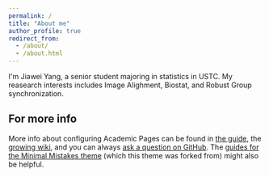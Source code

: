 ```yaml
---
permalink: /
title: "About me"
author_profile: true
redirect_from: 
  - /about/
  - /about.html
---
```


I'm Jiawei Yang, a senior student majoring in statistics in USTC. My reasearch interests includes Image Alighment, Biostat, and Robust Group synchronization.


For more info
------
More info about configuring Academic Pages can be found in [the guide](https://academicpages.github.io/markdown/), the [growing wiki](https://github.com/academicpages/academicpages.github.io/wiki), and you can always [ask a question on GitHub](https://github.com/academicpages/academicpages.github.io/discussions). The [guides for the Minimal Mistakes theme](https://mmistakes.github.io/minimal-mistakes/docs/configuration/) (which this theme was forked from) might also be helpful.
